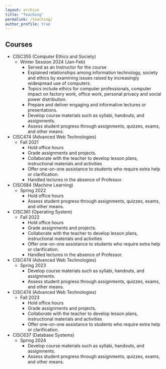 ```yaml
---
layout: archive
title: "Teaching"
permalink: /teaching/
author_profile: true
---
```


## Courses
  * CISC355 (Computer Ethics and Society) 
      * Winter Session 2024 (Jan-Feb) 
          * Served as an Instructor for the course
          * Explained relationships among information technology, society and ethics by examining issues raised by increasingly 
            widespread use of computers.
          * Topics include ethics for computer professionals, computer impact on factory work, office work, personal privacy and social 
            power distribution.
          * Prepare and deliver engaging and informative lectures or presentations.
          * Develop course materials such as syllabi, handouts, and assignments.
          * Assess student progress through assignments, quizzes, exams, and other means.
  * CISC474 (Advanced Web Technologies)
     * Fall 2021
          * Hold office hours
          * Grade assignments and projects.
          * Collaborate with the teacher to develop lesson plans, instructional materials and activities
          * Offer one-on-one assistance to students who require extra help or clarification.
          * Handled lectures in the absence of Professor.
  * CISC684 (Machine Learning)
     * Spring 2022 
          * Hold office hours
          * Assess student progress through assignments, quizzes, exams, and other means.
  * CISC361 (Operating System)
     * Fall 2022 
          * Hold office hours
          * Grade assignments and projects.
          * Collaborate with the teacher to develop lesson plans, instructional materials and activities
          * Offer one-on-one assistance to students who require extra help or clarification.
          * Handled lectures in the absence of Professor.
  * CISC474 (Advanced Web Technologies)
     * Spring 2023 
          * Develop course materials such as syllabi, handouts, and assignments.
          * Assess student progress through assignments, quizzes, exams, and other means.
* CISC474 (Advanced Web Technologies)
     * Fall 2023 
          * Hold office hours
          * Grade assignments and projects.
          * Collaborate with the teacher to develop lesson plans, instructional materials and activities
          * Offer one-on-one assistance to students who require extra help or clarification.
* CISC637 (Database Systems)
     * Spring 2024 
          * Develop course materials such as syllabi, handouts, and assignments.
          * Assess student progress through assignments, quizzes, exams, and other means.


